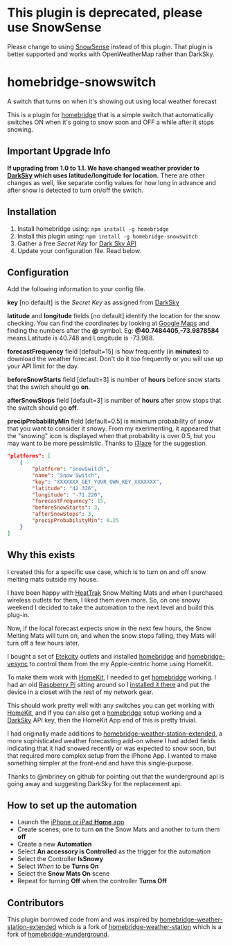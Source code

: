 # This plugin is deprecated, please use SnowSense

Please change to using [SnowSense](https://github.com/bbernstein/homebridge-snowsense) instead of this plugin.
That plugin is better supported and works with OpenWeatherMap rather than DarkSky.

# homebridge-snowswitch
A switch that turns on when it's showing out using local weather forecast

This is a plugin for [homebridge](https://github.com/nfarina/homebridge) that is a simple switch that automatically switches ON when it's going to snow soon and OFF a while after it stops snowing.

## Important Upgrade Info

**If upgrading from 1.0 to 1.1. We have changed weather provider to [DarkSky](https://darksky.net/dev) which 
uses latitude/longitude for location.**
There are other changes as well, like separate config values for how long in advance and after snow is detected to turn on/off the switch.


## Installation

1. Install homebridge using: `npm install -g homebridge`
2. Install this plugin using: `npm install -g homebridge-snowswitch`
3. Gather a free *Secret Key* for  [Dark Sky API](https://darksky.net/dev)
4. Update your configuration file. Read below.

## Configuration

Add the following information to your config file.

**key** [no default] is the *Secret Key* as assigned from [DarkSky](https://darksky.net/dev)

**latitude** and **longitude** fields [no default] identify the location for the snow checking. You can find the coordinates by looking at [Google Maps](https://maps.google.com/) and finding the numbers after the **@** symbol. Eg: **@40.7484405,-73.9878584** means Latitude is 40.748 and Longitude is -73.988.

**forecastFrequency** field [default=15] is how frequently (in **minutes**) to download the weather forecast. Don't do it too frequently or you will use up your API limit for the day.

**beforeSnowStarts** field [default=3] is number of **hours** before snow starts that the switch should go **on**.

**afterSnowStops** field [default=3] is number of **hours** after snow stops that the switch should go **off**.

**precipProbabilityMin** field [default=0.5] is minimum probability of snow that you want to consider it snowy. From my exerimenting, it appeared that the "snowing" icon is displayed when that probability is over 0.5, but you may want to be more pessimistic. Thanks to [i3laze](https://github.com/i3laze) for the suggestion.



```json
"platforms": [
	{
		"platform": "SnowSwitch",
		"name": "Snow Switch",
		"key": "XXXXXXX_GET_YOUR_OWN_KEY_XXXXXXX",
		"latitude": "42.326",
		"longitude": "-71.220",
		"forecastFrequency": 15,
		"beforeSnowStarts": 3,
		"afterSnowStops": 3,
		"precipProbabilityMin": 0.25
	}
]
```

## Why this exists

I created this for a specific use case, which is to turn on and off snow melting mats outside my house.

I have been happy with [HeatTrak](https://heattrak.com/) Snow Melting Mats and when I purchased wireless outlets for them, I liked them even more. So, on one snowy weekend I decided to take the automation to the next level and build this plug-in.

Now, if the local forecast expects snow in the next few hours, the Snow Melting Mats will turn on, and when the snow stops falling, they Mats will turn off a few hours later.

I bought a set of [Etekcity](https://www.amazon.com/gp/product/B074GVPYPY) outlets and installed [homebridge](https://github.com/nfarina/homebridge) and [homebridge-vesync](https://www.npmjs.com/package/homebridge-vesync) to control them from the my Apple-centric home using HomeKit.

To make them work with [HomeKit](https://www.apple.com/ios/home/), I needed to get [homebridge](https://www.npmjs.com/package/homebridge) working. I had an old [Raspberry Pi](https://www.raspberrypi.org/) sitting around so I [installed it there](https://github.com/nfarina/homebridge/wiki/Running-HomeBridge-on-a-Raspberry-Pi) and put the device in a closet with the rest of my network gear. 

This should work pretty well with any switches you can get working with [HomeKit](https://www.apple.com/ios/home/), and if you can also get a [homebridge](https://www.npmjs.com/package/homebridge) setup working and a [DarkSky](https://darksky.net/dev) API key, then the HomeKit App end of this is pretty trivial. 

I had originally made additions to [homebridge-weather-station-extended](https://github.com/naofireblade/homebridge-weather-station-extended), a more sophisticated weather forecasting add-on where I had added fields indicating that it had snowed recently or was expected to snow soon, but that required more complex setup from the iPhone App. I wanted to make something simpler at the front-end and have this single-purpose.

Thanks to @mbriney on github for pointing out that the wunderground api is going away and suggesting DarkSky for the replacement api.

## How to set up the automation

- Launch the [iPhone or iPad **Home** app](https://support.apple.com/en-us/HT204893)
- Create scenes; one to turn **on** the Snow Mats and another to turn them **off**
- Create a new **Automation**
- Select **An accessory is Controlled** as the trigger for the automation
- Select the Controller **IsSnowy**
- Select *When* to be **Turns On**
- Select the **Snow Mats On** scene
- Repeat for turning **Off** when the controller **Turns Off**


## Contributors

This plugin borrowed code from and was inspired by [homebridge-weather-station-extended](https://github.com/naofireblade/homebridge-weather-station-extended) which is a fork of [homebridge-weather-station](https://github.com/kcharwood/homebridge-weather-station) which is a fork of [homebridge-wunderground](https://www.npmjs.com/package/homebridge-wunderground).
